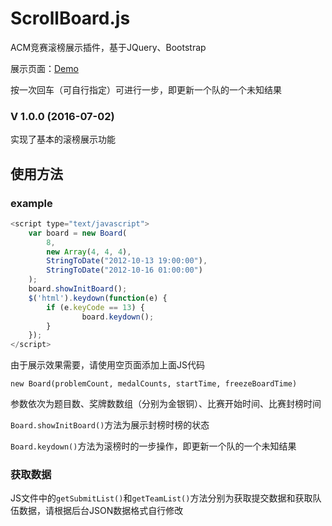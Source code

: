 # ScrollBoard.js

ACM竞赛滚榜展示插件，基于JQuery、Bootstrap

展示页面：[Demo](https://qinshaoxuan.github.io/ScrollBoard/)

按一次回车（可自行指定）可进行一步，即更新一个队的一个未知结果

### V 1.0.0 (2016-07-02)

实现了基本的滚榜展示功能

## 使用方法

### example

```javascript
<script type="text/javascript">
	var board = new Board(
		8, 
		new Array(4, 4, 4), 
		StringToDate("2012-10-13 19:00:00"), 
		StringToDate("2012-10-16 01:00:00")
	);
	board.showInitBoard();
	$('html').keydown(function(e) {
	    if (e.keyCode == 13) {
	            board.keydown();
	    }
	});
</script>
```

由于展示效果需要，请使用空页面添加上面JS代码

`new Board(problemCount, medalCounts, startTime, freezeBoardTime)`

参数依次为题目数、奖牌数数组（分别为金银铜）、比赛开始时间、比赛封榜时间

`Board.showInitBoard()`方法为展示封榜时榜的状态

`Board.keydown()`方法为滚榜时的一步操作，即更新一个队的一个未知结果

### 获取数据

JS文件中的`getSubmitList()`和`getTeamList()`方法分别为获取提交数据和获取队伍数据，请根据后台JSON数据格式自行修改